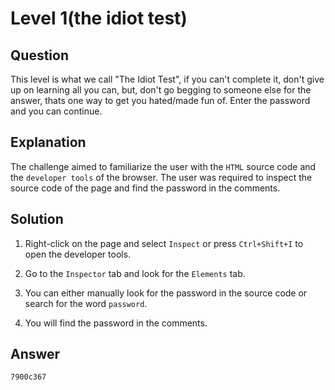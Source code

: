 # Level 1(the idiot test)

## Question

This level is what we call "The Idiot Test", if you can't complete it, don't
give up on learning all you can, but, don't go begging to someone else for the
answer, thats one way to get you hated/made fun of. Enter the password and you
can continue.

## Explanation

The challenge aimed to familiarize the user with the `HTML` source code and the
`developer tools` of the browser. The user was required to inspect the source
code of the page and find the password in the comments.

## Solution

1. Right-click on the page and select `Inspect` or press `Ctrl+Shift+I` to open
   the developer tools.

2. Go to the `Inspector` tab and look for the `Elements` tab.

3. You can either manually look for the password in the source code or search
   for the word `password`.

4. You will find the password in the comments.

## Answer

```
7900c367
```
